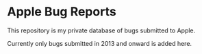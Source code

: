 # Apple Bug Reports

This repository is my private database of bugs submitted to Apple.

Currently only bugs submitted in 2013 and onward is added here.
